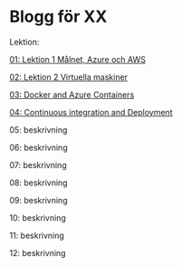 # Blogg för XX

Lektion:

[01: Lektion 1 Målnet, Azure och AWS](01.md)

[02: Lektion 2 Virtuella maskiner](02.md)

[03: Docker and Azure Containers](03.md)

[04: Continuous integration and Deployment](04.md)

05: beskrivning

06: beskrivning

07: beskrivning

08: beskrivning

09: beskrivning

10: beskrivning

11: beskrivning

12: beskrivning

